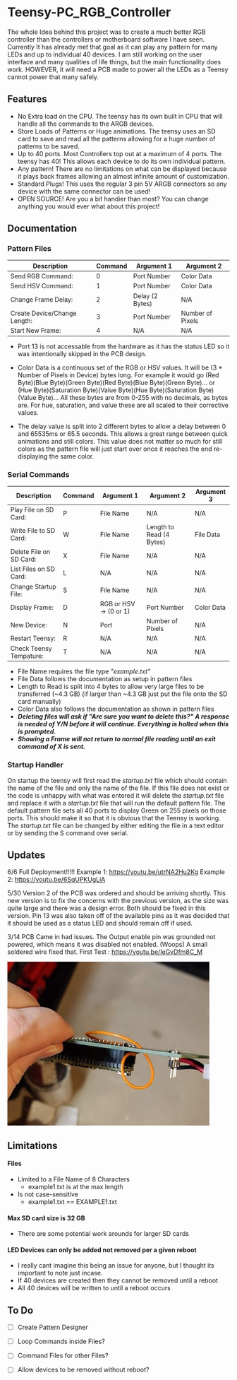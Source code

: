 # Teensy-PC_RGB_Controller
 
The whole Idea behind this project was to create a much better RGB controller than the controllers or motherboard software I have seen. Currently It has already met that goal as it can play any pattern for many LEDs and up to individual 40 devices. I am still working on the user interface and many qualities of life things, but the main functionality does work. HOWEVER, it will need a PCB made to power all the LEDs as a Teensy cannot power that many safely.

## Features

- No Extra load on the CPU. The teensy has its own built in CPU that will handle all the commands to the ARGB devices.
- Store Loads of Patterns or Huge animations. The teensy uses an SD card to save and read all the patterns allowing for a huge number of patterns to be saved.
- Up to 40 ports. Most Controllers top out at a maximum of 4 ports. The teensy has 40! This allows each device to do its own individual pattern.
- Any pattern! There are no limitations on what can be displayed because it plays back frames allowing an almost infinite amount of customization. 
- Standard Plugs! This uses the regular 3 pin 5V ARGB connectors so any device with the same connector can be used!
- OPEN SOURCE! Are you a bit handier than most? You can change anything you would ever what about this project!

## Documentation
### Pattern Files

Description | Command | Argument 1 | Argument 2
------------ | -------------| ------------ | -------------|
Send RGB Command: | 0 | Port Number | Color Data |
Send HSV Command: | 1 | Port Number | Color Data |
Change Frame Delay: | 2 | Delay (2 Bytes) | N/A |
Create Device/Change Length: | 3 | Port Number | Number of Pixels |
Start New Frame: | 4 | N/A | N/A | N/A |

- Port 13 is not accessable from the hardware as it has the status LED so it was intentionally skipped in the PCB design. 

- Color Data is a continuous set of the RGB or HSV values. It will be (3 * Number of Pixels in Device) bytes long. For example it would go (Red Byte)(Blue Byte)(Green Byte)(Red Byte)(Blue Byte)(Green Byte)... or (Hue Byte)(Saturation Byte)(Value Byte)(Hue Byte)(Saturation Byte)(Value Byte)... All these bytes are from 0-255 with no decimals, as bytes are. For hue, saturation, and value these are all scaled to their corrective values.

- The delay value is split into 2 different bytes to allow a delay between 0 and 65535ms or 65.5 seconds. This allows a great range between quick animations and still colors. This value does not matter so much for still colors as the pattern file will just start over once it reaches the end re-displaying the same color.

### Serial Commands

Description | Command | Argument 1 | Argument 2 | Argument 3 |
------------ | -------------| ------------ | -------------| -------------|
Play File on SD Card: | P | File Name | N/A | N/A |
Write File to SD Card: | W | File Name | Length to Read (4 Bytes) | File Data |
Delete File on SD Card: | X | File Name | N/A | N/A |
List Files on SD Card: | L | N/A | N/A | N/A |
Change Startup File: | S | File Name | N/A | N/A |
Display Frame: | D | RGB or HSV -> (0 or 1) | Port Number | Color Data |
New Device: | N | Port | Number of Pixels | N/A |
Restart Teensy: | R | N/A | N/A | N/A |
Check Teensy Tempature: | T | N/A | N/A | N/A |

- File Name requires the file type *"example.txt"*
- File Data follows the documentation as setup in pattern files
- Length to Read is split into 4 bytes to allow very large files to be transferred (~4.3 GB) (if larger than ~4.3 GB just put the file onto the SD card manually)
- Color Data also follows the documentation as shown in pattern files
- ***Deleting files will ask if "Are sure you want to delete this?" A response is needed of Y/N before it will continue. Everything is halted when this is prompted.***
- ***Showing a Frame will not return to normal file reading until an exit command of X is sent.***

### Startup Handler

On startup the teensy will first read the *startup.txt* file which should contain the name of the file and only the name of the file. If this file does not exist or the code is unhappy with what was entered it will delete the *startup.txt* file and replace it with a *startup.txt* file that will run the default pattern file. The default pattern file sets all 40 ports to display Green on 255 pixels on those ports. This should make it so that it is obvious that the Teensy is working. The *startup.txt* file can be changed by either editing the file in a text editor or by sending the S command over serial.

## Updates
6/6
Full Deployment!!!!!
Example 1: https://youtu.be/utrNA2Hu2Kg
Example 2: https://youtu.be/6SqUPKUgLiA

5/30 Version 2 of the PCB was ordered and should be arriving shortly. This new version is to fix the concerns with the previous version, as the size was quite large and there was a design error. Both should be fixed in this version. Pin 13 was also taken off of the available pins as it was decided that it should be used as a status LED and should remain off if used. 

3/14 PCB Came in had issues. The Output enable pin was grounded not powered, which means it was disabled not enabled. (Woops) A small soldered wire fixed that. 
First Test : https://youtu.be/IeGvDfm8C_M

![photo of wire added to PCB](IMG_20210314_171215.jpg)


## Limitations
#### Files
   - Limited to a File Name of 8 Characters
     - example1.txt is at the max length
   - Is not case-sensitive 
     - example1.txt == EXAMPLE1.txt
      
#### Max SD card size is 32 GB
   - There are some potential work arounds for larger SD cards
   
#### LED Devices can only be added not removed per a given reboot
   - I really cant imagine this being an issue for anyone, but I thought its important to note just incase.
   - If 40 devices are created then they cannot be removed until a reboot
   - All 40 devices will be written to until a reboot occurs
   

## To Do
- [ ] Create Pattern Designer
- [ ] Loop Commands inside Files?
- [ ] Command Files for other Files?
- [ ] Allow devices to be removed without reboot?

